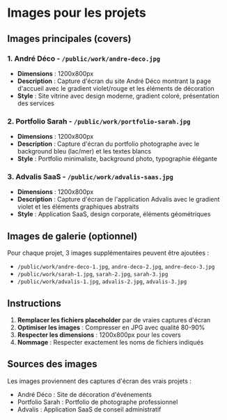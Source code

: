 # Images pour les projets

## Images principales (covers)

### 1. André Déco - `/public/work/andre-deco.jpg`
- **Dimensions** : 1200x800px
- **Description** : Capture d'écran du site André Déco montrant la page d'accueil avec le gradient violet/rouge et les éléments de décoration
- **Style** : Site vitrine avec design moderne, gradient coloré, présentation des services

### 2. Portfolio Sarah - `/public/work/portfolio-sarah.jpg`
- **Dimensions** : 1200x800px
- **Description** : Capture d'écran du portfolio photographe avec le background bleu (lac/mer) et les textes blancs
- **Style** : Portfolio minimaliste, background photo, typographie élégante

### 3. Advalis SaaS - `/public/work/advalis-saas.jpg`
- **Dimensions** : 1200x800px
- **Description** : Capture d'écran de l'application Advalis avec le gradient violet et les éléments graphiques abstraits
- **Style** : Application SaaS, design corporate, éléments géométriques

## Images de galerie (optionnel)

Pour chaque projet, 3 images supplémentaires peuvent être ajoutées :
- `/public/work/andre-deco-1.jpg`, `andre-deco-2.jpg`, `andre-deco-3.jpg`
- `/public/work/sarah-1.jpg`, `sarah-2.jpg`, `sarah-3.jpg`
- `/public/work/advalis-1.jpg`, `advalis-2.jpg`, `advalis-3.jpg`

## Instructions

1. **Remplacer les fichiers placeholder** par de vraies captures d'écran
2. **Optimiser les images** : Compresser en JPG avec qualité 80-90%
3. **Respecter les dimensions** : 1200x800px pour les covers
4. **Nommage** : Respecter exactement les noms de fichiers indiqués

## Sources des images

Les images proviennent des captures d'écran des vrais projets :
- André Déco : Site de décoration d'événements
- Portfolio Sarah : Portfolio de photographe professionnel
- Advalis : Application SaaS de conseil administratif
